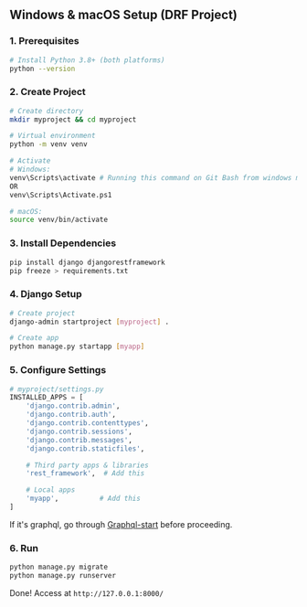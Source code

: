 ## Windows & macOS Setup (DRF Project)

### 1. Prerequisites
```bash
# Install Python 3.8+ (both platforms)
python --version
```

### 2. Create Project
```bash
# Create directory
mkdir myproject && cd myproject

# Virtual environment
python -m venv venv

# Activate
# Windows:
venv\Scripts\activate # Running this command on Git Bash from windows might present errors as Git Bash mimics a unix-like shell.
OR
venv\Scripts\Activate.ps1

# macOS:
source venv/bin/activate
```

### 3. Install Dependencies
```bash
pip install django djangorestframework
pip freeze > requirements.txt
```

### 4. Django Setup
```bash
# Create project
django-admin startproject [myproject] .

# Create app
python manage.py startapp [myapp]
```

### 5. Configure Settings
```python
# myproject/settings.py
INSTALLED_APPS = [
    'django.contrib.admin',
    'django.contrib.auth',
    'django.contrib.contenttypes',
    'django.contrib.sessions',
    'django.contrib.messages',
    'django.contrib.staticfiles',

    # Third party apps & libraries
    'rest_framework',  # Add this

    # Local apps
    'myapp',          # Add this
]
```
If it's graphql, go through [Graphql-start](/drf-keynotes/graphql/0-start.md) before proceeding.

### 6. Run
```bash
python manage.py migrate
python manage.py runserver
```

Done! Access at `http://127.0.0.1:8000/`